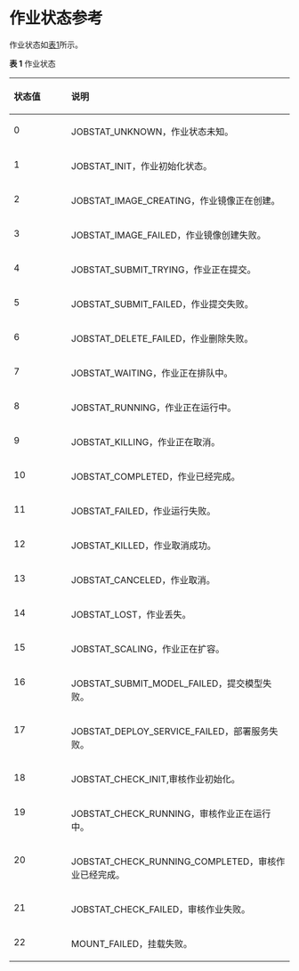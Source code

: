 # 作业状态参考<a name="modelarts_04_0077"></a>

作业状态如[表1](#zh-cn_topic_0132700001_zh-cn_topic_0105159288_table21749790153351)所示。

**表 1**  作业状态

<a name="zh-cn_topic_0132700001_zh-cn_topic_0105159288_table21749790153351"></a>
<table><thead align="left"><tr id="zh-cn_topic_0132700001_zh-cn_topic_0105159288_row34079199153351"><th class="cellrowborder" valign="top" width="20.49%" id="mcps1.2.3.1.1"><p id="zh-cn_topic_0132700001_zh-cn_topic_0105159288_p10118881153428"><a name="zh-cn_topic_0132700001_zh-cn_topic_0105159288_p10118881153428"></a><a name="zh-cn_topic_0132700001_zh-cn_topic_0105159288_p10118881153428"></a>状态值</p>
</th>
<th class="cellrowborder" valign="top" width="79.51%" id="mcps1.2.3.1.2"><p id="zh-cn_topic_0132700001_zh-cn_topic_0105159288_p14323003153428"><a name="zh-cn_topic_0132700001_zh-cn_topic_0105159288_p14323003153428"></a><a name="zh-cn_topic_0132700001_zh-cn_topic_0105159288_p14323003153428"></a>说明</p>
</th>
</tr>
</thead>
<tbody><tr id="zh-cn_topic_0132700001_zh-cn_topic_0105159288_row11982008153351"><td class="cellrowborder" valign="top" width="20.49%" headers="mcps1.2.3.1.1 "><p id="zh-cn_topic_0132700001_zh-cn_topic_0105159288_p20814941153428"><a name="zh-cn_topic_0132700001_zh-cn_topic_0105159288_p20814941153428"></a><a name="zh-cn_topic_0132700001_zh-cn_topic_0105159288_p20814941153428"></a>0</p>
</td>
<td class="cellrowborder" valign="top" width="79.51%" headers="mcps1.2.3.1.2 "><p id="zh-cn_topic_0132700001_zh-cn_topic_0105159288_p8288628153428"><a name="zh-cn_topic_0132700001_zh-cn_topic_0105159288_p8288628153428"></a><a name="zh-cn_topic_0132700001_zh-cn_topic_0105159288_p8288628153428"></a>JOBSTAT_UNKNOWN，作业状态未知。</p>
</td>
</tr>
<tr id="zh-cn_topic_0132700001_zh-cn_topic_0105159288_row63962826153351"><td class="cellrowborder" valign="top" width="20.49%" headers="mcps1.2.3.1.1 "><p id="zh-cn_topic_0132700001_zh-cn_topic_0105159288_p2612600153428"><a name="zh-cn_topic_0132700001_zh-cn_topic_0105159288_p2612600153428"></a><a name="zh-cn_topic_0132700001_zh-cn_topic_0105159288_p2612600153428"></a>1</p>
</td>
<td class="cellrowborder" valign="top" width="79.51%" headers="mcps1.2.3.1.2 "><p id="zh-cn_topic_0132700001_zh-cn_topic_0105159288_p10294022153428"><a name="zh-cn_topic_0132700001_zh-cn_topic_0105159288_p10294022153428"></a><a name="zh-cn_topic_0132700001_zh-cn_topic_0105159288_p10294022153428"></a>JOBSTAT_INIT，作业初始化状态。</p>
</td>
</tr>
<tr id="zh-cn_topic_0132700001_zh-cn_topic_0105159288_row54097414153351"><td class="cellrowborder" valign="top" width="20.49%" headers="mcps1.2.3.1.1 "><p id="zh-cn_topic_0132700001_zh-cn_topic_0105159288_p55258192153428"><a name="zh-cn_topic_0132700001_zh-cn_topic_0105159288_p55258192153428"></a><a name="zh-cn_topic_0132700001_zh-cn_topic_0105159288_p55258192153428"></a>2</p>
</td>
<td class="cellrowborder" valign="top" width="79.51%" headers="mcps1.2.3.1.2 "><p id="zh-cn_topic_0132700001_zh-cn_topic_0105159288_p46728558153428"><a name="zh-cn_topic_0132700001_zh-cn_topic_0105159288_p46728558153428"></a><a name="zh-cn_topic_0132700001_zh-cn_topic_0105159288_p46728558153428"></a>JOBSTAT_IMAGE_CREATING，作业镜像正在创建。</p>
</td>
</tr>
<tr id="zh-cn_topic_0132700001_zh-cn_topic_0105159288_row16306216153351"><td class="cellrowborder" valign="top" width="20.49%" headers="mcps1.2.3.1.1 "><p id="zh-cn_topic_0132700001_zh-cn_topic_0105159288_p40925122153428"><a name="zh-cn_topic_0132700001_zh-cn_topic_0105159288_p40925122153428"></a><a name="zh-cn_topic_0132700001_zh-cn_topic_0105159288_p40925122153428"></a>3</p>
</td>
<td class="cellrowborder" valign="top" width="79.51%" headers="mcps1.2.3.1.2 "><p id="zh-cn_topic_0132700001_zh-cn_topic_0105159288_p26600603153428"><a name="zh-cn_topic_0132700001_zh-cn_topic_0105159288_p26600603153428"></a><a name="zh-cn_topic_0132700001_zh-cn_topic_0105159288_p26600603153428"></a>JOBSTAT_IMAGE_FAILED，作业镜像创建失败。</p>
</td>
</tr>
<tr id="zh-cn_topic_0132700001_zh-cn_topic_0105159288_row54899957153351"><td class="cellrowborder" valign="top" width="20.49%" headers="mcps1.2.3.1.1 "><p id="zh-cn_topic_0132700001_zh-cn_topic_0105159288_p64486836153428"><a name="zh-cn_topic_0132700001_zh-cn_topic_0105159288_p64486836153428"></a><a name="zh-cn_topic_0132700001_zh-cn_topic_0105159288_p64486836153428"></a>4</p>
</td>
<td class="cellrowborder" valign="top" width="79.51%" headers="mcps1.2.3.1.2 "><p id="zh-cn_topic_0132700001_zh-cn_topic_0105159288_p56051200153428"><a name="zh-cn_topic_0132700001_zh-cn_topic_0105159288_p56051200153428"></a><a name="zh-cn_topic_0132700001_zh-cn_topic_0105159288_p56051200153428"></a>JOBSTAT_SUBMIT_TRYING，作业正在提交。</p>
</td>
</tr>
<tr id="zh-cn_topic_0132700001_zh-cn_topic_0105159288_row26796922153351"><td class="cellrowborder" valign="top" width="20.49%" headers="mcps1.2.3.1.1 "><p id="zh-cn_topic_0132700001_zh-cn_topic_0105159288_p59136081153428"><a name="zh-cn_topic_0132700001_zh-cn_topic_0105159288_p59136081153428"></a><a name="zh-cn_topic_0132700001_zh-cn_topic_0105159288_p59136081153428"></a>5</p>
</td>
<td class="cellrowborder" valign="top" width="79.51%" headers="mcps1.2.3.1.2 "><p id="zh-cn_topic_0132700001_zh-cn_topic_0105159288_p25293276153428"><a name="zh-cn_topic_0132700001_zh-cn_topic_0105159288_p25293276153428"></a><a name="zh-cn_topic_0132700001_zh-cn_topic_0105159288_p25293276153428"></a>JOBSTAT_SUBMIT_FAILED，作业提交失败。</p>
</td>
</tr>
<tr id="zh-cn_topic_0132700001_zh-cn_topic_0105159288_row38676812153351"><td class="cellrowborder" valign="top" width="20.49%" headers="mcps1.2.3.1.1 "><p id="zh-cn_topic_0132700001_zh-cn_topic_0105159288_p50969936153428"><a name="zh-cn_topic_0132700001_zh-cn_topic_0105159288_p50969936153428"></a><a name="zh-cn_topic_0132700001_zh-cn_topic_0105159288_p50969936153428"></a>6</p>
</td>
<td class="cellrowborder" valign="top" width="79.51%" headers="mcps1.2.3.1.2 "><p id="zh-cn_topic_0132700001_zh-cn_topic_0105159288_p34924147153428"><a name="zh-cn_topic_0132700001_zh-cn_topic_0105159288_p34924147153428"></a><a name="zh-cn_topic_0132700001_zh-cn_topic_0105159288_p34924147153428"></a>JOBSTAT_DELETE_FAILED，作业删除失败。</p>
</td>
</tr>
<tr id="zh-cn_topic_0132700001_zh-cn_topic_0105159288_row5278320153438"><td class="cellrowborder" valign="top" width="20.49%" headers="mcps1.2.3.1.1 "><p id="zh-cn_topic_0132700001_zh-cn_topic_0105159288_p17082110153522"><a name="zh-cn_topic_0132700001_zh-cn_topic_0105159288_p17082110153522"></a><a name="zh-cn_topic_0132700001_zh-cn_topic_0105159288_p17082110153522"></a>7</p>
</td>
<td class="cellrowborder" valign="top" width="79.51%" headers="mcps1.2.3.1.2 "><p id="zh-cn_topic_0132700001_zh-cn_topic_0105159288_p41473708153522"><a name="zh-cn_topic_0132700001_zh-cn_topic_0105159288_p41473708153522"></a><a name="zh-cn_topic_0132700001_zh-cn_topic_0105159288_p41473708153522"></a>JOBSTAT_WAITING，作业正在排队中。</p>
</td>
</tr>
<tr id="zh-cn_topic_0132700001_zh-cn_topic_0105159288_row7853380153441"><td class="cellrowborder" valign="top" width="20.49%" headers="mcps1.2.3.1.1 "><p id="zh-cn_topic_0132700001_zh-cn_topic_0105159288_p35344789153522"><a name="zh-cn_topic_0132700001_zh-cn_topic_0105159288_p35344789153522"></a><a name="zh-cn_topic_0132700001_zh-cn_topic_0105159288_p35344789153522"></a>8</p>
</td>
<td class="cellrowborder" valign="top" width="79.51%" headers="mcps1.2.3.1.2 "><p id="zh-cn_topic_0132700001_zh-cn_topic_0105159288_p44355624153522"><a name="zh-cn_topic_0132700001_zh-cn_topic_0105159288_p44355624153522"></a><a name="zh-cn_topic_0132700001_zh-cn_topic_0105159288_p44355624153522"></a>JOBSTAT_RUNNING，作业正在运行中。</p>
</td>
</tr>
<tr id="zh-cn_topic_0132700001_zh-cn_topic_0105159288_row5986270153445"><td class="cellrowborder" valign="top" width="20.49%" headers="mcps1.2.3.1.1 "><p id="zh-cn_topic_0132700001_zh-cn_topic_0105159288_p55887008153522"><a name="zh-cn_topic_0132700001_zh-cn_topic_0105159288_p55887008153522"></a><a name="zh-cn_topic_0132700001_zh-cn_topic_0105159288_p55887008153522"></a>9</p>
</td>
<td class="cellrowborder" valign="top" width="79.51%" headers="mcps1.2.3.1.2 "><p id="zh-cn_topic_0132700001_zh-cn_topic_0105159288_p30553780153522"><a name="zh-cn_topic_0132700001_zh-cn_topic_0105159288_p30553780153522"></a><a name="zh-cn_topic_0132700001_zh-cn_topic_0105159288_p30553780153522"></a>JOBSTAT_KILLING，作业正在取消。</p>
</td>
</tr>
<tr id="zh-cn_topic_0132700001_zh-cn_topic_0105159288_row55420057153449"><td class="cellrowborder" valign="top" width="20.49%" headers="mcps1.2.3.1.1 "><p id="zh-cn_topic_0132700001_zh-cn_topic_0105159288_p60671933153522"><a name="zh-cn_topic_0132700001_zh-cn_topic_0105159288_p60671933153522"></a><a name="zh-cn_topic_0132700001_zh-cn_topic_0105159288_p60671933153522"></a>10</p>
</td>
<td class="cellrowborder" valign="top" width="79.51%" headers="mcps1.2.3.1.2 "><p id="zh-cn_topic_0132700001_zh-cn_topic_0105159288_p15479547153522"><a name="zh-cn_topic_0132700001_zh-cn_topic_0105159288_p15479547153522"></a><a name="zh-cn_topic_0132700001_zh-cn_topic_0105159288_p15479547153522"></a>JOBSTAT_COMPLETED，作业已经完成。</p>
</td>
</tr>
<tr id="zh-cn_topic_0132700001_zh-cn_topic_0105159288_row24943862153452"><td class="cellrowborder" valign="top" width="20.49%" headers="mcps1.2.3.1.1 "><p id="zh-cn_topic_0132700001_zh-cn_topic_0105159288_p10301330153522"><a name="zh-cn_topic_0132700001_zh-cn_topic_0105159288_p10301330153522"></a><a name="zh-cn_topic_0132700001_zh-cn_topic_0105159288_p10301330153522"></a>11</p>
</td>
<td class="cellrowborder" valign="top" width="79.51%" headers="mcps1.2.3.1.2 "><p id="zh-cn_topic_0132700001_zh-cn_topic_0105159288_p29101364153522"><a name="zh-cn_topic_0132700001_zh-cn_topic_0105159288_p29101364153522"></a><a name="zh-cn_topic_0132700001_zh-cn_topic_0105159288_p29101364153522"></a>JOBSTAT_FAILED，作业运行失败。</p>
</td>
</tr>
<tr id="zh-cn_topic_0132700001_zh-cn_topic_0105159288_row45425490153455"><td class="cellrowborder" valign="top" width="20.49%" headers="mcps1.2.3.1.1 "><p id="zh-cn_topic_0132700001_zh-cn_topic_0105159288_p8493834153522"><a name="zh-cn_topic_0132700001_zh-cn_topic_0105159288_p8493834153522"></a><a name="zh-cn_topic_0132700001_zh-cn_topic_0105159288_p8493834153522"></a>12</p>
</td>
<td class="cellrowborder" valign="top" width="79.51%" headers="mcps1.2.3.1.2 "><p id="zh-cn_topic_0132700001_zh-cn_topic_0105159288_p16911963153522"><a name="zh-cn_topic_0132700001_zh-cn_topic_0105159288_p16911963153522"></a><a name="zh-cn_topic_0132700001_zh-cn_topic_0105159288_p16911963153522"></a>JOBSTAT_KILLED，作业取消成功。</p>
</td>
</tr>
<tr id="zh-cn_topic_0132700001_zh-cn_topic_0105159288_row394937153457"><td class="cellrowborder" valign="top" width="20.49%" headers="mcps1.2.3.1.1 "><p id="zh-cn_topic_0132700001_zh-cn_topic_0105159288_p47899292153522"><a name="zh-cn_topic_0132700001_zh-cn_topic_0105159288_p47899292153522"></a><a name="zh-cn_topic_0132700001_zh-cn_topic_0105159288_p47899292153522"></a>13</p>
</td>
<td class="cellrowborder" valign="top" width="79.51%" headers="mcps1.2.3.1.2 "><p id="zh-cn_topic_0132700001_zh-cn_topic_0105159288_p54637429153522"><a name="zh-cn_topic_0132700001_zh-cn_topic_0105159288_p54637429153522"></a><a name="zh-cn_topic_0132700001_zh-cn_topic_0105159288_p54637429153522"></a>JOBSTAT_CANCELED，作业取消。</p>
</td>
</tr>
<tr id="zh-cn_topic_0132700001_zh-cn_topic_0105159288_row43820346153518"><td class="cellrowborder" valign="top" width="20.49%" headers="mcps1.2.3.1.1 "><p id="zh-cn_topic_0132700001_zh-cn_topic_0105159288_p35129732153522"><a name="zh-cn_topic_0132700001_zh-cn_topic_0105159288_p35129732153522"></a><a name="zh-cn_topic_0132700001_zh-cn_topic_0105159288_p35129732153522"></a>14</p>
</td>
<td class="cellrowborder" valign="top" width="79.51%" headers="mcps1.2.3.1.2 "><p id="zh-cn_topic_0132700001_zh-cn_topic_0105159288_p26936015153522"><a name="zh-cn_topic_0132700001_zh-cn_topic_0105159288_p26936015153522"></a><a name="zh-cn_topic_0132700001_zh-cn_topic_0105159288_p26936015153522"></a>JOBSTAT_LOST，作业丢失。</p>
</td>
</tr>
<tr id="zh-cn_topic_0132700001_zh-cn_topic_0105159288_row34200445153515"><td class="cellrowborder" valign="top" width="20.49%" headers="mcps1.2.3.1.1 "><p id="zh-cn_topic_0132700001_zh-cn_topic_0105159288_p40567047153522"><a name="zh-cn_topic_0132700001_zh-cn_topic_0105159288_p40567047153522"></a><a name="zh-cn_topic_0132700001_zh-cn_topic_0105159288_p40567047153522"></a>15</p>
</td>
<td class="cellrowborder" valign="top" width="79.51%" headers="mcps1.2.3.1.2 "><p id="zh-cn_topic_0132700001_zh-cn_topic_0105159288_p64705342153522"><a name="zh-cn_topic_0132700001_zh-cn_topic_0105159288_p64705342153522"></a><a name="zh-cn_topic_0132700001_zh-cn_topic_0105159288_p64705342153522"></a>JOBSTAT_SCALING，作业正在扩容。</p>
</td>
</tr>
<tr id="zh-cn_topic_0132700001_row1137417454212"><td class="cellrowborder" valign="top" width="20.49%" headers="mcps1.2.3.1.1 "><p id="zh-cn_topic_0132700001_p1337484515220"><a name="zh-cn_topic_0132700001_p1337484515220"></a><a name="zh-cn_topic_0132700001_p1337484515220"></a>16</p>
</td>
<td class="cellrowborder" valign="top" width="79.51%" headers="mcps1.2.3.1.2 "><p id="zh-cn_topic_0132700001_p13374745320"><a name="zh-cn_topic_0132700001_p13374745320"></a><a name="zh-cn_topic_0132700001_p13374745320"></a>JOBSTAT_SUBMIT_MODEL_FAILED，提交模型失败。</p>
</td>
</tr>
<tr id="zh-cn_topic_0132700001_row948102611213"><td class="cellrowborder" valign="top" width="20.49%" headers="mcps1.2.3.1.1 "><p id="zh-cn_topic_0132700001_p448162616215"><a name="zh-cn_topic_0132700001_p448162616215"></a><a name="zh-cn_topic_0132700001_p448162616215"></a>17</p>
</td>
<td class="cellrowborder" valign="top" width="79.51%" headers="mcps1.2.3.1.2 "><p id="zh-cn_topic_0132700001_p54812619210"><a name="zh-cn_topic_0132700001_p54812619210"></a><a name="zh-cn_topic_0132700001_p54812619210"></a>JOBSTAT_DEPLOY_SERVICE_FAILED，部署服务失败。</p>
</td>
</tr>
<tr id="zh-cn_topic_0132700001_row881319356218"><td class="cellrowborder" valign="top" width="20.49%" headers="mcps1.2.3.1.1 "><p id="zh-cn_topic_0132700001_p481318358219"><a name="zh-cn_topic_0132700001_p481318358219"></a><a name="zh-cn_topic_0132700001_p481318358219"></a>18</p>
</td>
<td class="cellrowborder" valign="top" width="79.51%" headers="mcps1.2.3.1.2 "><p id="zh-cn_topic_0132700001_p181333513217"><a name="zh-cn_topic_0132700001_p181333513217"></a><a name="zh-cn_topic_0132700001_p181333513217"></a>JOBSTAT_CHECK_INIT,审核作业初始化。</p>
</td>
</tr>
<tr id="zh-cn_topic_0132700001_row1387413321725"><td class="cellrowborder" valign="top" width="20.49%" headers="mcps1.2.3.1.1 "><p id="zh-cn_topic_0132700001_p1287423218220"><a name="zh-cn_topic_0132700001_p1287423218220"></a><a name="zh-cn_topic_0132700001_p1287423218220"></a>19</p>
</td>
<td class="cellrowborder" valign="top" width="79.51%" headers="mcps1.2.3.1.2 "><p id="zh-cn_topic_0132700001_p48740321726"><a name="zh-cn_topic_0132700001_p48740321726"></a><a name="zh-cn_topic_0132700001_p48740321726"></a>JOBSTAT_CHECK_RUNNING，审核作业正在运行中。</p>
</td>
</tr>
<tr id="zh-cn_topic_0132700001_row31301242726"><td class="cellrowborder" valign="top" width="20.49%" headers="mcps1.2.3.1.1 "><p id="zh-cn_topic_0132700001_p20130194219214"><a name="zh-cn_topic_0132700001_p20130194219214"></a><a name="zh-cn_topic_0132700001_p20130194219214"></a>20</p>
</td>
<td class="cellrowborder" valign="top" width="79.51%" headers="mcps1.2.3.1.2 "><p id="zh-cn_topic_0132700001_p413010421222"><a name="zh-cn_topic_0132700001_p413010421222"></a><a name="zh-cn_topic_0132700001_p413010421222"></a>JOBSTAT_CHECK_RUNNING_COMPLETED，审核作业已经完成。</p>
</td>
</tr>
<tr id="zh-cn_topic_0132700001_row10294391021"><td class="cellrowborder" valign="top" width="20.49%" headers="mcps1.2.3.1.1 "><p id="zh-cn_topic_0132700001_p22919394211"><a name="zh-cn_topic_0132700001_p22919394211"></a><a name="zh-cn_topic_0132700001_p22919394211"></a>21</p>
</td>
<td class="cellrowborder" valign="top" width="79.51%" headers="mcps1.2.3.1.2 "><p id="zh-cn_topic_0132700001_p18295391425"><a name="zh-cn_topic_0132700001_p18295391425"></a><a name="zh-cn_topic_0132700001_p18295391425"></a>JOBSTAT_CHECK_FAILED，审核作业失败。</p>
</td>
</tr>
<tr id="zh-cn_topic_0132700001_row144891729426"><td class="cellrowborder" valign="top" width="20.49%" headers="mcps1.2.3.1.1 "><p id="zh-cn_topic_0132700001_p144896290212"><a name="zh-cn_topic_0132700001_p144896290212"></a><a name="zh-cn_topic_0132700001_p144896290212"></a>22</p>
</td>
<td class="cellrowborder" valign="top" width="79.51%" headers="mcps1.2.3.1.2 "><p id="zh-cn_topic_0132700001_p14892297215"><a name="zh-cn_topic_0132700001_p14892297215"></a><a name="zh-cn_topic_0132700001_p14892297215"></a>MOUNT_FAILED，挂载失败。</p>
</td>
</tr>
</tbody>
</table>

